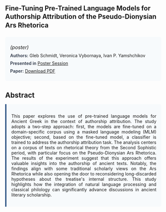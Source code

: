 
<style>    
    h2 {
        margin-top: 0;
        margin-bottom: 1.5rem;
        line-height: 1.3;
    }
    
    h3 {
        margin-top: 2rem;
        margin-bottom: 1rem;
        font-size: 1.4rem;
        font-weight:bold;
    }
    
    .metadata {
        background-color: #f7fafc;
        padding: 1rem;
        border-radius: 6px;
        margin-bottom: 2rem;
    }
    
    .metadata p {
        margin: 0.5rem 0;
    }
    
    .abstract {
        text-align: justify;
        padding: 1rem;
        background-color: #f7fafc;
        border-left: 4px solid #2c5282;
        border-radius: 0 6px 6px 0;
    }
    
    strong {
        color: #2d3748;
        font-weight: 600;
    }
</style>
<main role="main">
<h2>Fine-Tuning Pre-Trained Language Models for Authorship Attribution of the Pseudo-Dionysian Ars Rhetorica</h2>

<section class="metadata">
<p style='font-size:1rem'><i>(poster)</i></p>
<p><strong>Authors:</strong> Gleb Schmidt, Veronica Vybornaya, Ivan P. Yamshchikov</p>
<p><strong>Presented in</strong> <a href='/programme/#postersession'>Poster Session</a></p>
<p><strong>Paper:</strong> <a href="https://ceur-ws.org/Vol-3558/paper139.pdf">Download PDF</a></p>
</section>

<section>
<h3>Abstract</h3>
<div class="abstract">
<p>This paper explores the use of pre-trained language models for Ancient Greek in the context of authorship attribution. The study adopts a two-step approach: first, the models are fine-tuned on a domain-specific corpus using a masked language modeling (MLM) objective; second, based on the fine-tuned model, a classifier is trained to address the authorship attribution task. The analysis centers on a corpus of texts on rhetorical theory from the Second Sophistic period, with particular focus on the Pseudo-Dionysian  Ars Rhetorica. The results of the experiment suggest that this approach offers valuable insights into the authorship of ancient texts. Notably, the findings align with some traditional scholarly views on the  Ars Rhetorica  while also opening the door to reconsidering long-discarded hypotheses about the treatise's internal structure. This study highlights how the integration of natural language processing and classical philology can significantly advance discussions in ancient literary scholarship.</p>
</div>
</section>
</main>
